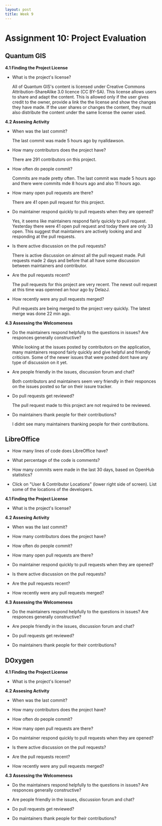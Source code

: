 ```yaml
---
layout: post
title: Week 9
---
```

# Assignment 10: Project Evaluation

## Quantum GIS
__4.1 Finding the Project License__

- What is the project's license?

   All of Quantum GIS's content is licensed under Creative Commons Attribution-ShareAlike 3.0 licence (CC BY-SA). This license allows users to share and adapt the content. This is allowed only if the user gives credit to the owner, provide a link the the license and show the changes they have made. If the user shares or changes the content, they must also distribute the content under the same license the owner used.
   
__4.2 Assesing Activity__

- When was the last commit?

   The last commit was made 5 hours ago by nyalldawson.

- How many contributors does the project have?

   There are 291 contributors on this project.

- How often do people commit?

   Commits are made pretty often. The last commit was made 5 hours ago and there were commits mde 8 hours ago and also 11 hours ago.

- How many open pull requests are there?

   There are 41 open pull request for this project.

- Do maintainer respond quickly to pull requests when they are opened?

   Yes, it seems like maintainers respond fairly quickly to pull request. Yesterday there were 41 open pull request and today there are only 33 open. This suggest that maintainers are actively looking and and responding at the pull requests.

- Is there active discussion on the pull requests?

   There is active discussion on almost all the pull request made. Pull requests made 2 days and before that all have some discussion between maintainers and contributor.

- Are the pull requests recent?

   The pull requests for this project are very recent. The newst oull request at this time was openned an hour ago by DelazJ.

- How recently were any pull requests merged?

   Pull requests are being merged to the project very quickly. The latest merge was done 22 min ago.

__4.3 Assessing the Welcomeness__

- Do the maintainers respond helpfully to the questions in issues? Are responces generally constructive?

   While looking at the issues posted by contributors on the application, many maintainers respond fairly quickly and give helpful and friendly criticism. Some of the newer issues that were posted dont have any type of discussion on it yet.

- Are people friendly in the issues, discussion forum and chat?

   Both contributors and maintainers seem very friendly in their responces on the issues posted so far on their issure tracker.

- Do pull requests get reviewed?

   The pull request made to this project are not required to be reviewed.

- Do maintainers thank people for their contributions?

   I didnt see many maintainers thanking people for their contributions.

## LibreOffice

- How many lines of code does LibreOffice have?
 
- What percentage of the code is comments?
 
- How many commits were made in the last 30 days, based on OpenHub statistics?
 
- Click on "User & Contributor Locations" (lower right side of screen). List some of the locations of
the developers.


__4.1 Finding the Project License__

- What is the project's license?
   
__4.2 Assesing Activity__

- When was the last commit?

- How many contributors does the project have?

- How often do people commit?

- How many open pull requests are there?

- Do maintainer respond quickly to pull requests when they are opened?

- Is there active discussion on the pull requests?

- Are the pull requests recent?

- How recently were any pull requests merged?

__4.3 Assessing the Welcomeness__

- Do the maintainers respond helpfully to the questions in issues? Are responces generally constructive?

- Are people friendly in the issues, discussion forum and chat?

- Do pull requests get reviewed?

- Do maintainers thank people for their contributions?

## DOxygen

__4.1 Finding the Project License__

- What is the project's license?
   
__4.2 Assesing Activity__

- When was the last commit?

- How many contributors does the project have?

- How often do people commit?

- How many open pull requests are there?

- Do maintainer respond quickly to pull requests when they are opened?

- Is there active discussion on the pull requests?

- Are the pull requests recent?

- How recently were any pull requests merged?

__4.3 Assessing the Welcomeness__

- Do the maintainers respond helpfully to the questions in issues? Are responces generally constructive?

- Are people friendly in the issues, discussion forum and chat?

- Do pull requests get reviewed?

- Do maintainers thank people for their contributions?

